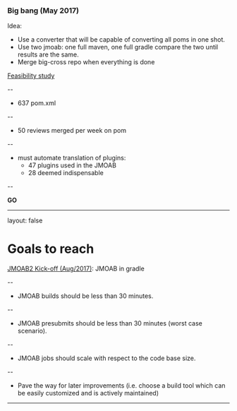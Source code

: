### Big bang (May 2017)

Idea:
* Use a converter that will be capable of converting all poms in one shot.
* Use two jmoab: one full maven, one full gradle compare the two until results are the same.
* Merge big-cross repo when everything is done

[Feasibility study](https://confluence.criteois.com/display/RP/Feasibility+of+maven+to+gradle+automated+translation)

--
* 637 pom.xml

--
* 50 reviews merged per week on pom

--
* must automate translation of plugins:
   * 47 plugins used in the JMOAB
   * 28 deemed indispensable

--

__GO__

---
layout: false
# Goals to reach

[JMOAB2 Kick-off (Aug/2017)](https://confluence.criteois.com/display/RP/Kick-off%3A+Towards+an+Efficient+JMOAB): JMOAB in gradle

--
 * JMOAB builds should be less than 30 minutes.

--
 * JMOAB presubmits should be less than 30 minutes (worst case scenario).

--
 * JMOAB jobs should scale with respect to the code base size.

--
 * Pave the way for later improvements (i.e. choose a build tool which can be easily customized and is actively maintained)

---
